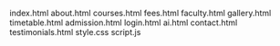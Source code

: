 index.html
about.html
courses.html
fees.html
faculty.html
gallery.html
timetable.html
admission.html
login.html
ai.html
contact.html
testimonials.html
style.css
script.js
